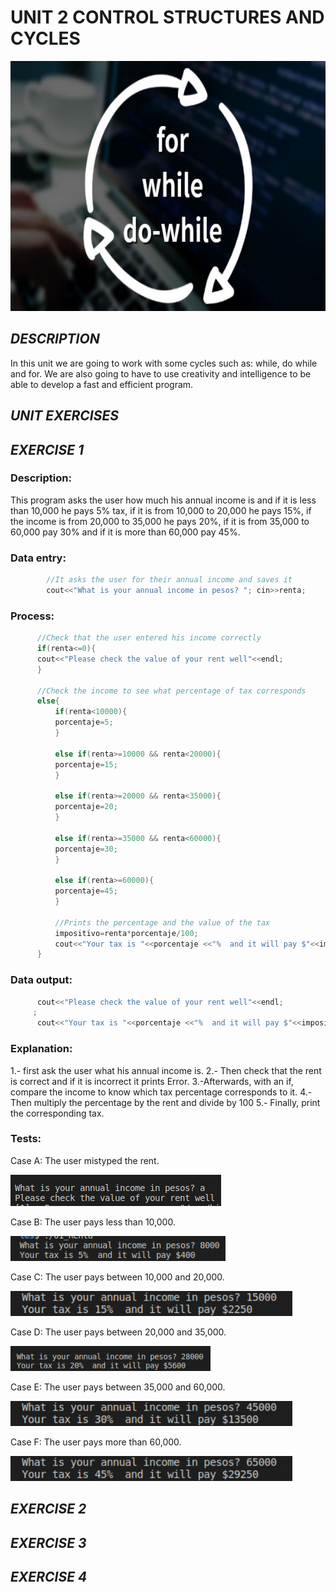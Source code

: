# UNIT 2 CONTROL STRUCTURES AND CYCLES
 
 <img alt="Cycles" height="400" src="https://github.com/Up210188/Up210188_cpp/blob/main/imagenes/ciclos-de-programacion.jpg"/>
 
## ***DESCRIPTION***
In this unit we are going to work with some cycles such as: while, do while and for. We are also going to have to use creativity and intelligence to be able to develop a fast and efficient program.
 
 ## ***UNIT EXERCISES***

 ## ***EXERCISE 1***

 ### Description:
 This program asks the user how much his annual income is and if it is less than 10,000 he pays 5% tax, if it is from 10,000 to 20,000 he pays 15%,  if the income is from 20,000 to 35,000 he pays 20%, if it is from 35,000 to 60,000 pay 30% and if it is more than 60,000 pay 45%.

 ### Data entry:
```c++
        //It asks the user for their annual income and saves it
        cout<<"What is your annual income in pesos? "; cin>>renta;
```

 ### Process:
  
  ```c++
        //Check that the user entered his income correctly
        if(renta<=0){
        cout<<"Please check the value of your rent well"<<endl;
        }

        //Check the income to see what percentage of tax corresponds
        else{
            if(renta<10000){
            porcentaje=5;
            }    
        
            else if(renta>=10000 && renta<20000){
            porcentaje=15;
            }

            else if(renta>=20000 && renta<35000){
            porcentaje=20;
            }

            else if(renta>=35000 && renta<60000){
            porcentaje=30;
            }    
            
            else if(renta>=60000){
            porcentaje=45;
            }

            //Prints the percentage and the value of the tax
            impositivo=renta*porcentaje/100;
            cout<<"Your tax is "<<porcentaje <<"%  and it will pay $"<<impositivo<<endl;
        }
  ```    
  ### Data output:
  ``` c++
        cout<<"Please check the value of your rent well"<<endl;
       ;
        cout<<"Your tax is "<<porcentaje <<"%  and it will pay $"<<impositivo<<endl;
  ```
### Explanation:
1.- first ask the user what his annual income is.
2.- Then check that the rent is correct and if it is incorrect it prints Error.
3.-Afterwards, with an if, compare the income to know which tax percentage corresponds to it.
4.- Then multiply the percentage by the rent and divide by 100
5.- Finally, print the corresponding tax.
   ### Tests:
Case A: The user mistyped the rent.

<img alt="1.1" height="50" src="https://github.com/Up210188/Up210188_cpp/blob/main/imagenes/1.1.png"/> 

Case B: The user pays less than 10,000.

<img alt="1.2" height="40" src="https://github.com/Up210188/Up210188_cpp/blob/main/imagenes/1.2.png"/> 

Case C: The user pays between 10,000 and 20,000.

<img alt="1.3" height="40" src="https://github.com/Up210188/Up210188_cpp/blob/main/imagenes/1.3.png"/> 

Case D: The user pays between 20,000 and 35,000.

<img alt="1.6" height="40" src="https://github.com/Up210188/Up210188_cpp/blob/main/imagenes/1.6.png"/> 

Case E: The user pays between 35,000 and 60,000.

<img alt="1.4" height="40" src="https://github.com/Up210188/Up210188_cpp/blob/main/imagenes/1.4.png"/> 

Case F: The user pays more than 60,000.

<img alt="1.5" height="40" src="https://github.com/Up210188/Up210188_cpp/blob/main/imagenes/1.5.png"/>  

 ## ***EXERCISE 2***
 ## ***EXERCISE 3***
 ## ***EXERCISE 4***
